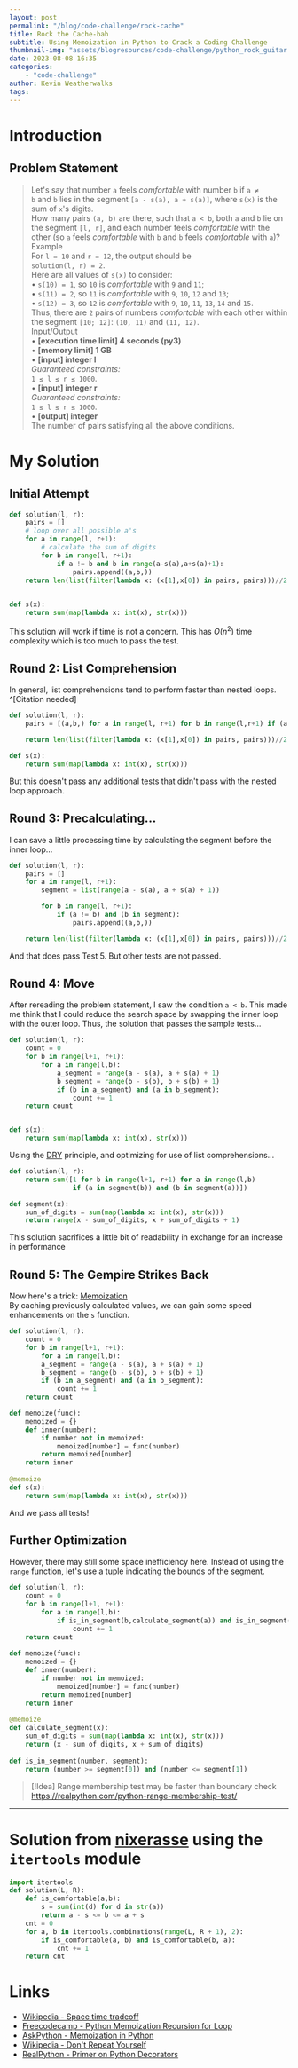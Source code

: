 ```yaml
---
layout: post
permalink: "/blog/code-challenge/rock-cache"
title: Rock the Cache-bah
subtitle: Using Memoization in Python to Crack a Coding Challenge
thumbnail-img: "assets/blogresources/code-challenge/python_rock_guitar.png"
date: 2023-08-08 16:35
categories:
    - "code-challenge"
author: Kevin Weatherwalks
tags: 
---
```


# Introduction



## Problem Statement

> Let's say that number `a` feels _comfortable_ with number `b` if `a ≠ b` and `b` lies in the segment `[a - s(a), a + s(a)]`, where `s(x)` is the sum of `x`'s digits.  
> How many pairs `(a, b)` are there, such that `a < b`, both `a` and `b` lie on the segment `[l, r]`, and each number feels _comfortable_ with the other (so `a` feels _comfortable_ with `b` and `b` feels _comfortable_ with `a`)?  
> Example  
> For `l = 10` and `r = 12`, the output should be  
> `solution(l, r) = 2`.  
> Here are all values of `s(x)` to consider:  
> • `s(10) = 1`, so `10` is _comfortable_ with `9` and `11`;  
> • `s(11) = 2`, so `11` is _comfortable_ with `9`, `10`, `12` and `13`;  
> • `s(12) = 3`, so `12` is _comfortable_ with `9`, `10`, `11`, `13`, `14` and `15`.  
> Thus, there are `2` pairs of numbers _comfortable_ with each other within the segment `[10; 12]`: `(10, 11)` and `(11, 12)`.  
> Input/Output  
> • **[execution time limit] 4 seconds (py3)**  
> • **[memory limit] 1 GB**  
> • **[input] integer l**  
> _Guaranteed constraints:_  
> `1 ≤ l ≤ r ≤ 1000`.  
> • **[input] integer r**  
> _Guaranteed constraints:_  
> `1 ≤ l ≤ r ≤ 1000`.  
> • **[output] integer**  
> The number of pairs satisfying all the above conditions.


# My Solution

## Initial Attempt

```python
def solution(l, r):
	pairs = []
	# loop over all possible a's
	for a in range(l, r+1):
		# calculate the sum of digits
		for b in range(l, r+1):
			if a != b and b in range(a-s(a),a+s(a)+1):
				pairs.append((a,b,))
	return len(list(filter(lambda x: (x[1],x[0]) in pairs, pairs)))//2
  

def s(x):
	return sum(map(lambda x: int(x), str(x)))
```

This solution will work if time is not a concern. This has $O(n^2)$  time complexity which is too much to pass the test.

## Round 2: List Comprehension

In general, list comprehensions tend to perform faster than nested loops. ^[Citation needed]

```python
def solution(l, r):
	pairs = [(a,b,) for a in range(l, r+1) for b in range(l,r+1) if (a!=b and b in range(a-s(a),a+s(a)+1))]

	return len(list(filter(lambda x: (x[1],x[0]) in pairs, pairs)))//2

def s(x):
	return sum(map(lambda x: int(x), str(x)))
```
But this doesn't pass any additional tests that didn't pass with the nested loop approach.

## Round 3: Precalculating...

I can save a little processing time by calculating the segment before the inner loop...
```python
def solution(l, r):
	pairs = []
	for a in range(l, r+1):
		segment = list(range(a - s(a), a + s(a) + 1))

		for b in range(l, r+1):
			if (a != b) and (b in segment):
				pairs.append((a,b,))

	return len(list(filter(lambda x: (x[1],x[0]) in pairs, pairs)))//2
```

And that does pass Test 5. But other tests are not passed.

## Round 4: Move

After rereading the problem statement, I saw the condition `a < b`. This made me think that I could reduce the search space by swapping the inner loop with the outer loop.
Thus, the solution that passes the sample tests...

```python
def solution(l, r):
	count = 0
	for b in range(l+1, r+1):
		for a in range(l,b):
			a_segment = range(a - s(a), a + s(a) + 1)
			b_segment = range(b - s(b), b + s(b) + 1)
			if (b in a_segment) and (a in b_segment):
				count += 1
	return count


def s(x):
	return sum(map(lambda x: int(x), str(x)))
```
Using the [DRY]() principle, and optimizing for use of list comprehensions...

```python
def solution(l, r):
	return sum([1 for b in range(l+1, r+1) for a in range(l,b) 
				if (a in segment(b)) and (b in segment(a))])

def segment(x):
	sum_of_digits = sum(map(lambda x: int(x), str(x)))
	return range(x - sum_of_digits, x + sum_of_digits + 1)
```

This solution sacrifices a little bit of readability in exchange for an increase in performance


## Round 5: The Gempire Strikes Back

Now here's a trick: [Memoization]()  
By caching previously calculated values, we can gain some speed enhancements on the `s` function. 

```python
def solution(l, r):
	count = 0
	for b in range(l+1, r+1):
		for a in range(l,b):
		a_segment = range(a - s(a), a + s(a) + 1)
		b_segment = range(b - s(b), b + s(b) + 1)
		if (b in a_segment) and (a in b_segment):
			count += 1
	return count

def memoize(func):
	memoized = {}
	def inner(number):
		if number not in memoized:
			memoized[number] = func(number)
		return memoized[number]
	return inner
  
@memoize
def s(x):
	return sum(map(lambda x: int(x), str(x)))
```

And we pass all tests!

## Further Optimization

However, there may still some space inefficiency here. Instead of using the `range` function, let's use a tuple indicating the bounds of the segment.

```python
def solution(l, r):
	count = 0
	for b in range(l+1, r+1):
		for a in range(l,b):
			if is_in_segment(b,calculate_segment(a)) and is_in_segment(a,calculate_segment(b)):
				count += 1
	return count
  
def memoize(func):
	memoized = {}
	def inner(number):
		if number not in memoized:
			memoized[number] = func(number)
		return memoized[number]
	return inner
  
@memoize
def calculate_segment(x):
	sum_of_digits = sum(map(lambda x: int(x), str(x)))
	return (x - sum_of_digits, x + sum_of_digits)
  
def is_in_segment(number, segment):
	return (number >= segment[0]) and (number <= segment[1])
```

> [!Idea] Range membership test may be faster than boundary check
> https://realpython.com/python-range-membership-test/

---

# Solution from [nixerasse](https://app.codesignal.com/profile/nixerasse) using the `itertools` module

```python
import itertools
def solution(L, R):
	def is_comfortable(a,b):
		s = sum(int(d) for d in str(a))
		return a - s <= b <= a + s
	cnt = 0
	for a, b in itertools.combinations(range(L, R + 1), 2):
		if is_comfortable(a, b) and is_comfortable(b, a):
			cnt += 1
	return cnt
```


# Links

- [Wikipedia - Space time tradeoff](https://en.wikipedia.org/wiki/Space%E2%80%93time_tradeoff)
- [Freecodecamp - Python Memoization Recursion for Loop](https://www.freecodecamp.org/news/python-memoization-recursion-for-loop/)
- [AskPython - Memoization in Python](https://www.askpython.com/python/examples/memoization-in-python)
- [Wikipedia - Don't Repeat Yourself](https://en.wikipedia.org/wiki/Don%27t_repeat_yourself)
- [RealPython - Primer on Python Decorators](https://realpython.com/primer-on-python-decorators/)

